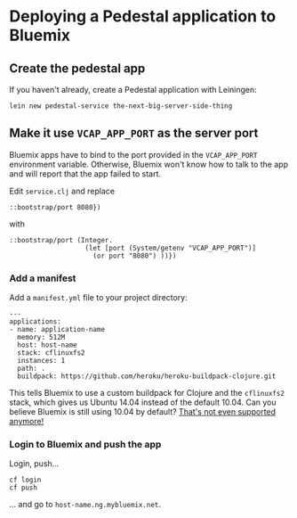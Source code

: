 # Deploying a Pedestal application to Bluemix

## Create the pedestal app

If you haven't already, create a Pedestal application with Leiningen:

```
lein new pedestal-service the-next-big-server-side-thing
```

## Make it use `VCAP_APP_PORT` as the server port

Bluemix apps have to bind to the port provided in the `VCAP_APP_PORT` environment variable. Otherwise, Bluemix won't know how to talk to the app and will report that the app failed to start.

Edit `service.clj` and replace 

```
::bootstrap/port 8080})
```

with

```
::bootstrap/port (Integer. 
                   (let [port (System/getenv "VCAP_APP_PORT")]
                     (or port "8080") ))})
```

### Add a manifest

Add a `manifest.yml` file to your project directory:

```
---
applications:
- name: application-name
  memory: 512M
  host: host-name
  stack: cflinuxfs2
  instances: 1
  path: .
  buildpack: https://github.com/heroku/heroku-buildpack-clojure.git
```

This tells Bluemix to use a custom buildpack for Clojure and the `cflinuxfs2` stack, which gives us Ubuntu 14.04 instead of the default 10.04. Can you believe Bluemix is still using 10.04 by default? [That's not even supported anymore!](https://wiki.ubuntu.com/Releases)

### Login to Bluemix and push the app

Login, push...

```
cf login
cf push
```

... and go to `host-name.ng.mybluemix.net`. 
